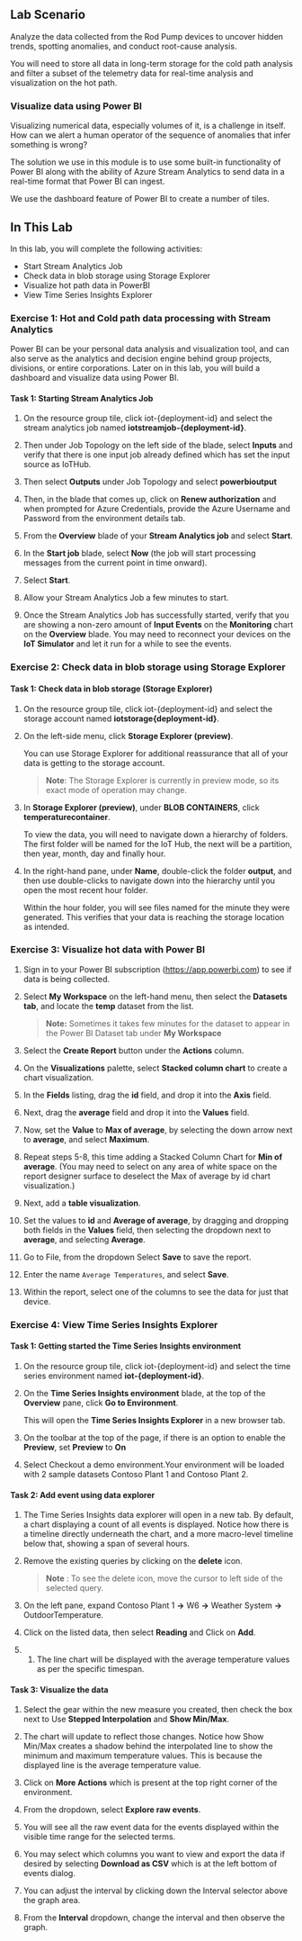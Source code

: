 ## Lab Scenario

Analyze the data collected from the Rod Pump devices to uncover hidden trends, spotting anomalies, and conduct root-cause analysis.

You will need to store all data in long-term storage for the cold path analysis and filter a subset of the telemetry data for real-time analysis and visualization on the hot path.

### Visualize data using Power BI

Visualizing numerical data, especially volumes of it, is a challenge in itself. How can we alert a human operator of the sequence of anomalies that infer something is wrong?

The solution we use in this module is to use some built-in functionality of Power BI along with the ability of Azure Stream Analytics to send data in a real-time format that Power BI can ingest.

We use the dashboard feature of Power BI to create a number of tiles.

## In This Lab

In this lab, you will complete the following activities:

* Start Stream Analytics Job
* Check data in blob storage using Storage Explorer
* Visualize hot path data in PowerBI
* View Time Series Insights Explorer


### Exercise 1: Hot and Cold path data processing with Stream Analytics

Power BI can be your personal data analysis and visualization tool, and can also serve as the analytics and decision engine behind group projects, divisions, or entire corporations. Later on in this lab, you will build a dashboard and visualize data using Power BI. 

#### Task 1: Starting Stream Analytics Job

1. On the resource group tile, click iot-{deployment-id} and select the stream analytics job named **iotstreamjob-{deployment-id}**.

1. Then under Job Topology on the left side of the blade, select **Inputs**  and verify that there is one input job already defined which has set the input source as IoTHub.

1. Then select **Outputs** under Job Topology and select **powerbioutput** 

1. Then, in the blade that comes up, click on **Renew authorization** and when prompted for Azure Credentials, provide the  Azure Username and Password from the environment details tab.

1. From the **Overview** blade of your **Stream Analytics job** and select **Start**.

1. In the **Start job** blade, select **Now** (the job will start processing messages from the current point in time onward).

1. Select **Start**.

1. Allow your Stream Analytics Job a few minutes to start.

1. Once the Stream Analytics Job has successfully started, verify that you are showing a non-zero amount of **Input Events** on the **Monitoring** chart on the **Overview** blade. You may need to reconnect your devices on the **IoT Simulator** and let it run for a while to see the events.

### Exercise 2: Check data in blob storage using Storage Explorer

#### Task 1: Check data in blob storage (Storage Explorer)

1. On the resource group tile, click iot-{deployment-id} and select the storage account named **iotstorage{deployment-id}**.

1. On the left-side menu, click **Storage Explorer (preview)**.

    You can use Storage Explorer for additional reassurance that all of your data is getting to the storage account. 

    > **Note**:  The Storage Explorer is currently in preview mode, so its exact mode of operation may change.

1. In **Storage Explorer (preview)**, under **BLOB CONTAINERS**, click **temperaturecontainer**.

    To view the data, you will need to navigate down a hierarchy of folders. The first folder will be named for the IoT Hub, the next will be a partition, then year, month, day and finally hour. 

1. In the right-hand pane, under **Name**, double-click the folder **output**, and then use double-clicks to navigate down into the hierarchy until you open the most recent hour folder.

    Within the hour folder, you will see files named for the minute they were generated. This verifies that your data is reaching the storage location as intended.


### Exercise 3: Visualize hot data with Power BI

1. Sign in to your Power BI subscription (<https://app.powerbi.com>) to see if data is being collected.

2. Select **My Workspace** on the left-hand menu, then select the **Datasets tab**, and locate the **temp** dataset from the list.

   > **Note:** Sometimes it takes few minutes for the dataset to appear in the Power BI Dataset tab under **My Workspace**

3. Select the **Create Report** button under the **Actions** column.

4. On the **Visualizations** palette, select **Stacked column chart** to create a chart visualization.

5. In the **Fields** listing, drag the **id** field, and drop it into the **Axis** field.

6. Next, drag the **average** field and drop it into the **Values** field.

7. Now, set the **Value** to **Max of average**, by selecting the down arrow next to **average**, and select **Maximum**.

8. Repeat steps 5-8, this time adding a Stacked Column Chart for **Min of average**. (You may need to select on any area of white space on the report designer surface to deselect the Max of average by id chart visualization.)  

9. Next, add a **table visualization**.

10. Set the values to **id** and **Average of average**, by dragging and dropping both fields in the **Values** field, then selecting the dropdown next to **average**, and selecting **Average**.

11. Go to File, from the dropdown Select **Save** to save the report.

12. Enter the name `Average Temperatures`, and select **Save**.

13. Within the report, select one of the columns to see the data for just that device.

### Exercise 4: View Time Series Insights Explorer

#### Task 1: Getting started the Time Series Insights environment 

1. On the resource group tile, click iot-{deployment-id} and select the time series environment named **iot-{deployment-id}**.

1. On the **Time Series Insights environment** blade, at the top of the **Overview** pane, click **Go to Environment**.

    This will open the **Time Series Insights Explorer** in a new browser tab.

1. On the toolbar at the top of the page, if there is an option to enable the **Preview**, set **Preview** to **On**

1. Select Checkout a demo environment.Your environment will be loaded with 2 sample datasets Contoso Plant 1 and Contoso Plant 2.

#### Task 2: Add event using data explorer

1. The Time Series Insights data explorer will open in a new tab. By default, a chart displaying a count of all events is displayed. Notice how there is a timeline directly underneath the chart, and a more macro-level timeline below that, showing a span of several hours.
  
1. Remove the existing queries by clicking on the **delete** icon.

     >**Note** : To see the delete icon, move the cursor to left side of the selected query.
      
1. On the left pane, expand Contoso Plant 1 **->** W6 **->** Weather System **->** OutdoorTemperature.

1. Click on the listed data, then select **Reading** and Click on **Add**.

1. 1. The line chart will be displayed with the average temperature values as per the specific timespan.

#### Task 3: Visualize the data

1. Select the gear within the new measure you created, then check the box next to Use **Stepped Interpolation** and **Show Min/Max**.

1. The chart will update to reflect those changes. Notice how Show Min/Max creates a shadow behind the interpolated line to show the minimum and maximum temperature values. This is because the displayed line is the average temperature value.

1. Click on **More Actions** which is present at the top right corner of the environment.

1. From the dropdown, select **Explore raw events**.

1. You will see all the raw event data for the events displayed within the visible time range for the selected terms.

1. You may select which columns you want to view and export the data if desired by selecting **Download as CSV** which is at the left bottom of events dialog.

1. You can adjust the interval by clicking down the Interval selector above the graph area.

1. From the **Interval** dropdown, change the interval and then observe the graph.

